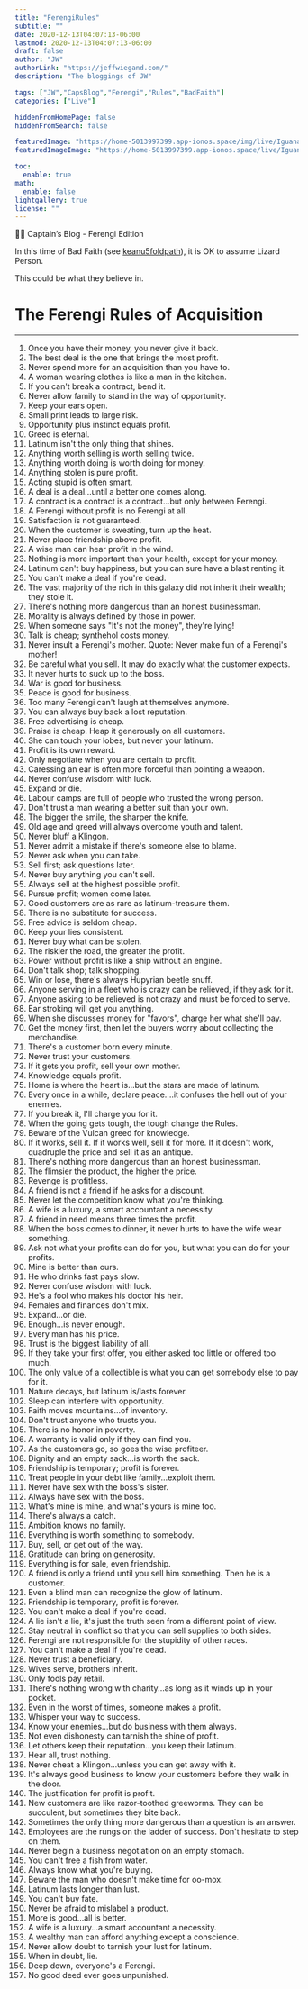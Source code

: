 ```yaml
---
title: "FerengiRules"
subtitle: ""
date: 2020-12-13T04:07:13-06:00
lastmod: 2020-12-13T04:07:13-06:00
draft: false
author: "JW"
authorLink: "https://jeffwiegand.com/"
description: "The bloggings of JW"

tags: ["JW","CapsBlog","Ferengi","Rules","BadFaith"]
categories: ["Live"]

hiddenFromHomePage: false
hiddenFromSearch: false

featuredImage: "https://home-5013997399.app-ionos.space/img/live/IguanaSTLzoo.png"
featuredImageImage: "https://home-5013997399.app-ionos.space/live/IguanaSTLzoo.png"

toc:
  enable: true
math:
  enable: false
lightgallery: true
license: ""
---
```


🏴‍☠️ Captain’s Blog - Ferengi Edition

In this time of Bad Faith (see [keanu5foldpath](http://electroponics.com/jwblog/2020/07/keanu5foldpath/)), it is OK to assume Lizard Person.

This could be what they believe in.

<!--more-->

# The Ferengi Rules of Acquisition

----

1.  Once you have their money, you never give it back.
2.  The best deal is the one that brings the most profit.
3.  Never spend more for an acquisition than you have to.
4.  A woman wearing clothes is like a man in the kitchen.
5.  If you can't break a contract, bend it.
6.  Never allow family to stand in the way of opportunity.
7.  Keep your ears open.
8.  Small print leads to large risk.
9.  Opportunity plus instinct equals profit.
10.  Greed is eternal.
11.  Latinum isn't the only thing that shines.
12.  Anything worth selling is worth selling twice.
13.  Anything worth doing is worth doing for money.
14.  Anything stolen is pure profit.
15.  Acting stupid is often smart.
16.  A deal is a deal...until a better one comes along.
17.  A contract is a contract is a contract...but only between Ferengi.
18.  A Ferengi without profit is no Ferengi at all.
19.  Satisfaction is not guaranteed.
20.  When the customer is sweating, turn up the heat.
21.  Never place friendship above profit.
22.  A wise man can hear profit in the wind.
23.  Nothing is more important than your health, except for your money.
24.  Latinum can't buy happiness, but you can sure have a blast renting it.
25.  You can't make a deal if you're dead.
26.  The vast majority of the rich in this galaxy did not inherit their wealth; they stole it.
27.  There's nothing more dangerous than an honest businessman.
28.  Morality is always defined by those in power.
29.  When someone says "It's not the money", they're lying!
30.  Talk is cheap; synthehol costs money.
31.  Never insult a Ferengi's mother. Quote: Never make fun of a Ferengi's mother!
32.  Be careful what you sell. It may do exactly what the customer expects.
33.  It never hurts to suck up to the boss.
34.  War is good for business.
35.  Peace is good for business.
36.  Too many Ferengi can't laugh at themselves anymore.
37.  You can always buy back a lost reputation.
38.  Free advertising is cheap.
39.  Praise is cheap. Heap it generously on all customers.
40.  She can touch your lobes, but never your latinum.
41.  Profit is its own reward.
42.  Only negotiate when you are certain to profit.
43.  Caressing an ear is often more forceful than pointing a weapon.
44.  Never confuse wisdom with luck.
45.  Expand or die.
46.  Labour camps are full of people who trusted the wrong person.
47.  Don't trust a man wearing a better suit than your own.
48.  The bigger the smile, the sharper the knife.
49.  Old age and greed will always overcome youth and talent.
50.  Never bluff a Klingon.
51.  Never admit a mistake if there's someone else to blame.
52.  Never ask when you can take.
53.  Sell first; ask questions later.
54.  Never buy anything you can't sell.
55.  Always sell at the highest possible profit.
56.  Pursue profit; women come later.
57.  Good customers are as rare as latinum-treasure them.
58.  There is no substitute for success.
59.  Free advice is seldom cheap.
60.  Keep your lies consistent.
61.  Never buy what can be stolen.
62.  The riskier the road, the greater the profit.
63.  Power without profit is like a ship without an engine.
64.  Don't talk shop; talk shopping.
65.  Win or lose, there's always Hupyrian beetle snuff.
66.  Anyone serving in a fleet who is crazy can be relieved, if they ask for it.
67.  Anyone asking to be relieved is not crazy and must be forced to serve.
68.  Ear stroking will get you anything.
69.  When she discusses money for "favors", charge her what she'll pay.
70.  Get the money first, then let the buyers worry about collecting the merchandise.
71.  There's a customer born every minute.
72.  Never trust your customers.
73.  If it gets you profit, sell your own mother.
74.  Knowledge equals profit.
75.  Home is where the heart is...but the stars are made of latinum.
76.  Every once in a while, declare peace....it confuses the hell out of your enemies.
77.  If you break it, I'll charge you for it.
78.  When the going gets tough, the tough change the Rules.
79.  Beware of the Vulcan greed for knowledge.
80.  If it works, sell it. If it works well, sell it for more. If it doesn't work, quadruple the price and sell it as an antique.
81.  There's nothing more dangerous than an honest businessman.
82.  The flimsier the product, the higher the price.
83.  Revenge is profitless.
84.  A friend is not a friend if he asks for a discount.
85.  Never let the competition know what you're thinking.
86.  A wife is a luxury, a smart accountant a necessity.
87.  A friend in need means three times the profit.
88.  When the boss comes to dinner, it never hurts to have the wife wear something.
89.  Ask not what your profits can do for you, but what you can do for your profits.
90.  Mine is better than ours.
91.  He who drinks fast pays slow.
92.  Never confuse wisdom with luck.
93.  He's a fool who makes his doctor his heir.
94.  Females and finances don't mix.
95.  Expand...or die.
97.  Enough...is never enough.
98.  Every man has his price.
99.  Trust is the biggest liability of all.
100.  If they take your first offer, you either asked too little or offered too much.
101.  The only value of a collectible is what you can get somebody else to pay for it.
102.  Nature decays, but latinum is/lasts forever.
103.  Sleep can interfere with opportunity.
104.  Faith moves mountains...of inventory.
105.  Don't trust anyone who trusts you.
106.  There is no honor in poverty.
107.  A warranty is valid only if they can find you.
108.  As the customers go, so goes the wise profiteer.
109.  Dignity and an empty sack...is worth the sack.
110.  Friendship is temporary; profit is forever.
111.  Treat people in your debt like family...exploit them.
112.  Never have sex with the boss's sister.
113.  Always have sex with the boss.
115.  What's mine is mine, and what's yours is mine too.
116.  There's always a catch.
117.  Ambition knows no family.
118.  Everything is worth something to somebody.
119.  Buy, sell, or get out of the way.
120.  Gratitude can bring on generosity.
121.  Everything is for sale, even friendship.
122.  A friend is only a friend until you sell him something. Then he is a customer.
123.  Even a blind man can recognize the glow of latinum.
124.  Friendship is temporary, profit is forever.
125.  You can't make a deal if you're dead.
126.  A lie isn't a lie, it's just the truth seen from a different point of view.
127.  Stay neutral in conflict so that you can sell supplies to both sides.
128.  Ferengi are not responsible for the stupidity of other races.
129.  You can't make a deal if you're dead.
135.  Never trust a beneficiary.
139.  Wives serve, brothers inherit.
141.  Only fools pay retail.
144.  There's nothing wrong with charity...as long as it winds up in your pocket.
162.  Even in the worst of times, someone makes a profit.
168.  Whisper your way to success.
177.  Know your enemies...but do business with them always.
181.  Not even dishonesty can tarnish the shine of profit.
189.  Let others keep their reputation...you keep their latinum.
190.  Hear all, trust nothing.
192.  Never cheat a Klingon...unless you can get away with it.
194.  It's always good business to know your customers before they walk in the door.
202.  The justification for profit is profit.
203.  New customers are like razor-toothed greeworms. They can be succulent, but sometimes they bite back.
208.  Sometimes the only thing more dangerous than a question is an answer.
211.  Employees are the rungs on the ladder of success. Don't hesitate to step on them.
214.  Never begin a business negotiation on an empty stomach.
217.  You can't free a fish from water.
218.  Always know what you're buying.
223.  Beware the man who doesn't make time for oo-mox.
229.  Latinum lasts longer than lust.
236.  You can't buy fate.
239.  Never be afraid to mislabel a product.
242.  More is good...all is better.
255.  A wife is a luxury...a smart accountant a necessity.
261.  A wealthy man can afford anything except a conscience.
263.  Never allow doubt to tarnish your lust for latinum.
266.  When in doubt, lie.
284.  Deep down, everyone's a Ferengi.
285.  No good deed ever goes unpunished.
